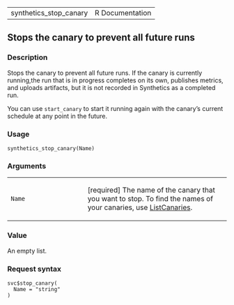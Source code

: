 <table style="width: 100%;">
<tbody>
<tr class="odd">
<td>synthetics_stop_canary</td>
<td style="text-align: right;">R Documentation</td>
</tr>
</tbody>
</table>

## Stops the canary to prevent all future runs

### Description

Stops the canary to prevent all future runs. If the canary is currently
running,the run that is in progress completes on its own, publishes
metrics, and uploads artifacts, but it is not recorded in Synthetics as
a completed run.

You can use `start_canary` to start it running again with the canary’s
current schedule at any point in the future.

### Usage

    synthetics_stop_canary(Name)

### Arguments

<table>
<colgroup>
<col style="width: 35%" />
<col style="width: 65%" />
</colgroup>
<tbody>
<tr class="odd">
<td><code id="synthetics_stop_canary_:_Name">Name</code></td>
<td><p>[required] The name of the canary that you want to stop. To find
the names of your canaries, use <a
href="https://docs.aws.amazon.com/AmazonSynthetics/latest/APIReference/API_DescribeCanaries.html">ListCanaries</a>.</p></td>
</tr>
</tbody>
</table>

### Value

An empty list.

### Request syntax

    svc$stop_canary(
      Name = "string"
    )
